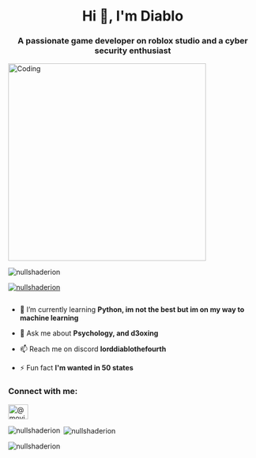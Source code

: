 <h1 align="center">Hi 👋, I'm Diablo</h1>
<h3 align="center">A passionate game developer on roblox studio and a cyber security enthusiast</h3>
<img align="center" alt="Coding" width="400" src="https://miro.medium.com/v2/resize:fit:1290/0*s2ivt9cecdqsXvts.gif">


<p align="left"> <img src="https://komarev.com/ghpvc/?username=nullshaderion&label=Profile%20views&color=0e75b6&style=flat" alt="nullshaderion" /> </p>

<p align="left"> <a href="https://github.com/ryo-ma/github-profile-trophy"><img src="https://github-profile-trophy.vercel.app/?username=nullshaderion" alt="nullshaderion" /></a> </p>

<p align="left"> <a href="https://twitter.com/" target="blank"><img src="https://img.shields.io/twitter/follow/?logo=twitter&style=for-the-badge" alt="" /></a> </p>

- 🌱 I’m currently learning **Python, im not the best but im on my way to machine learning**

- 💬 Ask me about **Psychology, and d3oxing**

- 📫 Reach me on discord **lorddiablothefourth**


- ⚡ Fun fact **I'm wanted in 50 states**

<h3 align="left">Connect with me:</h3>
<p align="left">
<a href="https://www.youtube.com/c/@movieeditz836" target="blank"><img align="center" src="https://raw.githubusercontent.com/rahuldkjain/github-profile-readme-generator/master/src/images/icons/Social/youtube.svg" alt="@movieeditz836" height="30" width="40" /></a>
</p>



<p><img align="left" src="https://github-readme-stats.vercel.app/api/top-langs?username=nullshaderion&show_icons=true&locale=en&layout=compact" alt="nullshaderion" /></p>

<p>&nbsp;<img align="center" src="https://github-readme-stats.vercel.app/api?username=nullshaderion&show_icons=true&locale=en" alt="nullshaderion" /></p>

<p><img align="center" src="https://github-readme-streak-stats.herokuapp.com/?user=nullshaderion&" alt="nullshaderion" /></p>

